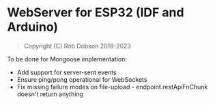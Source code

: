 # WebServer for ESP32 (IDF and Arduino)

> Copyright (C) Rob Dobson 2018-2023

To be done for Mongoose implementation:
- Add support for server-sent events
- Ensure ping/pong operational for WebSockets
- Fix missing failure modes on file-upload - endpoint.restApiFnChunk doesn't return anything
